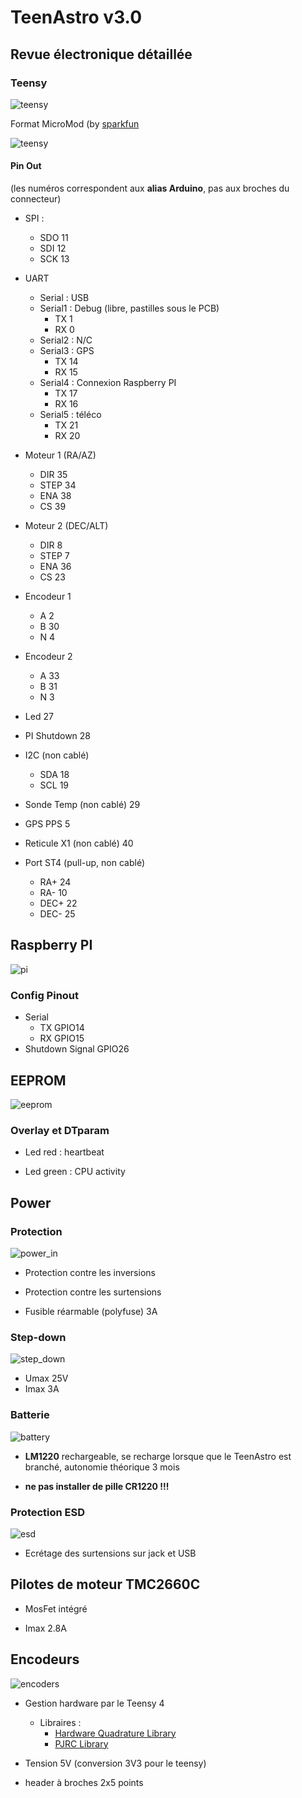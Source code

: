 # TeenAstro v3.0

## Revue électronique détaillée

### Teensy

 ![teensy](https://cdn.sparkfun.com/c/264-148/assets/learn_tutorials/1/2/6/6/MM_Teensy_PB_Thumb.jpg)

Format MicroMod (by [sparkfun](https://www.sparkfun.com/products/16402)

![teensy](https://github.com/lordzurp/TeenAstro_Redux/raw/master/Images/schematic_teensy.png)

#### Pin Out

(les numéros correspondent aux **alias Arduino**, pas aux broches du connecteur)

* SPI : 
	* SDO 11
	* SDI 12
	* SCK 13
* UART
	* Serial : USB 
	* Serial1 : Debug (libre, pastilles sous le PCB)
		* TX 1
		* RX 0
	* Serial2 : N/C
	* Serial3 : GPS
		* TX 14
		* RX 15
	* Serial4 : Connexion Raspberry PI
		* TX 17
		* RX 16
	* Serial5 : téléco
		* TX 21
		* RX 20
* Moteur 1 (RA/AZ)
	* DIR 35
	* STEP 34
	* ENA 38
	* CS 39
* Moteur 2 (DEC/ALT)
	* DIR 8
	* STEP 7
	* ENA 36
	* CS 23
* Encodeur 1
	* A 2
	* B 30
	* N 4
* Encodeur 2
	* A 33
	* B 31
	* N 3


* Led 27
* PI Shutdown 28
* I2C (non cablé)
	* SDA 18
	* SCL 19
* Sonde Temp (non cablé) 29
* GPS PPS 5
* Reticule X1 (non cablé) 40
* Port ST4 (pull-up, non cablé)
	* RA+ 24
	* RA- 10
	* DEC+ 22
	* DEC- 25

## Raspberry PI 

![pi](https://github.com/lordzurp/TeenAstro_Redux/raw/master/Images/schematic_pi.png)

### Config Pinout

* Serial
	* TX GPIO14
	* RX GPIO15
* Shutdown Signal GPIO26

## EEPROM

![eeprom](https://github.com/lordzurp/TeenAstro_Redux/raw/master/Images/schematic_eeprom.png)

### Overlay et DTparam

* Led red : heartbeat

* Led green : CPU activity

## Power

### Protection

![power_in](https://github.com/lordzurp/TeenAstro_Redux/raw/master/Images/schematic_power_in.png)

* Protection contre les inversions

* Protection contre les surtensions

* Fusible réarmable (polyfuse) 3A

### Step-down

![step_down](https://github.com/lordzurp/TeenAstro_Redux/raw/master/Images/schematic_step_down.png)

* Umax 25V
* Imax 3A

### Batterie

![battery](https://github.com/lordzurp/TeenAstro_Redux/raw/master/Images/schematic_battery.png)


* **LM1220** rechargeable, se recharge lorsque que le TeenAstro est branché, autonomie théorique 3 mois

* **ne pas installer de pille CR1220 !!!** 

### Protection ESD

![esd](https://github.com/lordzurp/TeenAstro_Redux/raw/master/Images/schematic_esd.png)

* Ecrétage des surtensions sur jack et USB

## Pilotes de moteur **TMC2660C**

* MosFet intégré

* Imax 2.8A

## Encodeurs

![encoders](https://github.com/lordzurp/TeenAstro_Redux/raw/master/Images/schematic_encoders.png)

* Gestion hardware par le Teensy 4
	* Libraires :
		* [Hardware Quadrature Library](https://github.com/mjs513/Teensy-4.x-Quad-Encoder-Library)
		* [PJRC Library](https://www.pjrc.com/teensy/td_libs_Encoder.html)

* Tension 5V (conversion 3V3 pour le teensy)

* header à broches 2x5 points


